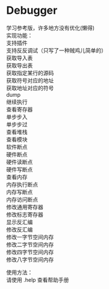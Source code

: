 # Debugger
学习参考版，许多地方没有优化(懒得)  
实现功能：    
    支持插件  
    支持反反调试（只写了一种贼鸡儿简单的）  
    获取导入表  
    获取导出表  
    获取指定某行的源码  
    获取符号对应的地址  
    获取地址对应的符号  
    dump  
    继续执行  
    查看寄存器  
    单步步入  
    单步步过  
    查看堆栈  
    查看模块  
    软件断点  
    硬件断点  
    硬件读断点  
    硬件写断点  
    查看内存  
    内存执行断点  
    内存写断点  
    内存访问断点  
    修改通用寄存器  
    修改标志寄存器  
    显示反汇编  
    修改反汇编  
    修改一字节空间内存  
    修改二字节空间内存  
    修改四字节空间内存  
    修改八字节空间内存  
    
使用方法：    
    请使用  .help  查看帮助手册  
